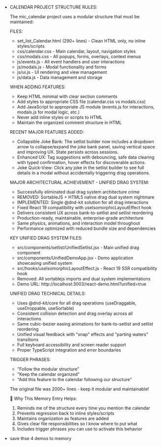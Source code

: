 - CALENDAR PROJECT STRUCTURE RULES:

  The mic_calendar project uses a modular structure that must be 
  maintained:

  FILES:
  - set_list_Calendar.html (290+ lines) - Clean HTML only, no 
  inline styles/scripts
  - css/calendar.css - Main calendar, layout, navigation styles  
  - css/modals.css - All popups, forms, overlays, context menus
  - js/events.js - All event handlers and user interactions
  - js/modals.js - Modal functionality and forms
  - js/ui.js - UI rendering and view management
  - js/data.js - Data management and storage

  WHEN ADDING FEATURES:
  - Keep HTML minimal with clear section comments
  - Add styles to appropriate CSS file (calendar.css vs 
  modals.css)
  - Add JavaScript to appropriate JS module (events.js for 
  interactions, modals.js for modal logic, etc.)
  - Never add inline styles or scripts to HTML
  - Maintain the organized comment structure in HTML

  RECENT MAJOR FEATURES ADDED:
  - Collapsible Joke Bank: The setlist builder now includes a 
  dropdown arrow to collapse/expand the joke bank panel, saving 
  vertical space and improving UX. State persists across sessions.
  - Enhanced UX: Tag suggestions with debouncing, safe data 
  clearing with typed confirmation, hover effects for discoverable 
  actions.
  - Joke Quick-View: Click any joke in the setlist builder to see 
  full details in a modal without accidentally triggering drag 
  operations.

  MAJOR ARCHITECTURAL ACHIEVEMENT - UNIFIED DRAG SYSTEM:
  - Successfully eliminated dual drag system architecture crime
  - REMOVED: SortableJS + HTML5 native drag dual system nightmare
  - IMPLEMENTED: Single @dnd-kit solution for all drag interactions
  - Fixed React 19 compatibility with useIsomorphicLayoutEffect hook
  - Delivers consistent UX across bank-to-setlist and setlist reordering
  - Production-ready, maintainable, enterprise-grade architecture
  - Same physics, animations, and interaction model throughout
  - Performance optimized with reduced bundle size and dependencies

  KEY UNIFIED DRAG SYSTEM FILES:
  - src/components/setlist/UnifiedSetlist.jsx - Main unified drag component
  - src/components/UnifiedDemoApp.jsx - Demo application showcasing unified system
  - src/hooks/useIsomorphicLayoutEffect.js - React 19 SSR compatibility hook
  - Removed: All sortablejs imports and dual system implementations
  - Demo URL: http://localhost:3003/react-demo.html?unified=true

  UNIFIED DRAG TECHNICAL DETAILS:
  - Uses @dnd-kit/core for all drag operations (useDraggable, useDroppable, useSortable)
  - Consistent collision detection and drag overlay across all interactions
  - Same cubic-bezier easing animations for bank-to-setlist and setlist reordering
  - Unified visual feedback with "snap" effects and "parting waters" transitions
  - Full keyboard accessibility and screen reader support
  - Proper TypeScript integration and error boundaries

  TRIGGER PHRASES:
  - "Follow the modular structure"
  - "Keep the calendar organized" 
  - "Add this feature to the calendar following our structure"

  The original file was 2000+ lines - keep it modular and 
  maintainable!

  🎯 Why This Memory Entry Helps:

  1. Reminds me of the structure every time you mention the
  calendar
  2. Prevents regression back to inline styles/scripts
  3. Maintains organization as features are added
  4. Gives clear file responsibilities so I know where to put what
  5. Includes trigger phrases you can use to activate this
  behavior
- save thse 4 demos to memory